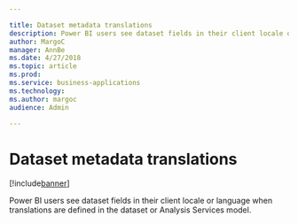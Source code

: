 ```yaml
---

title: Dataset metadata translations
description: Power BI users see dataset fields in their client locale or language when translations are defined in the dataset or Analysis Services model.
author: MargoC
manager: AnnBe
ms.date: 4/27/2018
ms.topic: article
ms.prod: 
ms.service: business-applications
ms.technology: 
ms.author: margoc
audience: Admin

---
```

#  Dataset metadata translations




[!include[banner](../../../includes/banner.md)]

Power BI users see dataset fields in their client locale or language when
translations are defined in the dataset or Analysis Services model.
